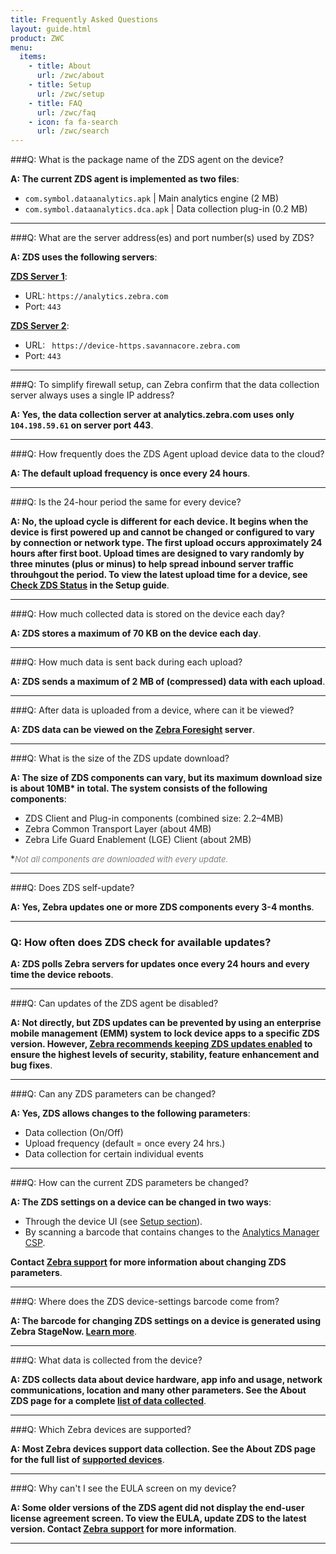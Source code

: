 ```yaml
---
title: Frequently Asked Questions
layout: guide.html
product: ZWC
menu:
  items:
    - title: About
      url: /zwc/about
    - title: Setup
      url: /zwc/setup
    - title: FAQ
      url: /zwc/faq
    - icon: fa fa-search
      url: /zwc/search
---
```


###Q: What is the package name of the ZDS agent on the device?

**A: The current ZDS agent is implemented as two files**:

* `com.symbol.dataanalytics.apk` | Main analytics engine (2 MB)
* `com.symbol.dataanalytics.dca.apk` | Data collection plug-in (0.2 MB)

-----

###Q: What are the server address(es) and port number(s) used by ZDS?

**A: ZDS uses the following servers**:

**<u>ZDS Server 1</u>**:
* URL: `https://analytics.zebra.com`
* Port: `443`

**<u>ZDS Server 2</u>**:
* URL: ` https://device-https.savannacore.zebra.com`
* Port: `443`

-----

###Q: To simplify firewall setup, can Zebra confirm that the data collection server always uses a single IP address?

**A: Yes, the data collection server at analytics.zebra.com uses only `104.198.59.61` on server port 443**.

-----

###Q: How frequently does the ZDS Agent upload device data to the cloud?

**A: The default upload frequency is once every 24 hours**.

-----

###Q: Is the 24-hour period the same for every device? 

**A: No, the upload cycle is different for each device. It begins when the device is first powered up and cannot be changed or configured to vary by connection or network type. The first upload occurs approximately 24 hours after first boot. Upload times are designed to vary randomly by three minutes (plus or minus) to help spread inbound server traffic throuhgout the period. To view the latest upload time for a device, see [Check ZDS Status](../setup/#checkzdsstatus) in the Setup guide**. 

-----

###Q: How much collected data is stored on the device each day?

**A: ZDS stores a maximum of 70 KB on the device each day**.

-----

###Q: How much data is sent back during each upload?

**A: ZDS sends a maximum of 2 MB of (compressed) data with each upload**.

-----

###Q: After data is uploaded from a device, where can it be viewed? 

**A: ZDS data can be viewed on the [Zebra Foresight](https://www.zebra.com/us/en/services/visibilityiq/foresight.html) server**.  

-----

###Q: What is the size of the ZDS update download?

**A: The size of ZDS components can vary, but its maximum download size is about 10MB&#42; in total. The system consists of the following components**: 

* ZDS Client and Plug-in components (combined size: 2.2&ndash;4MB)
* Zebra Common Transport Layer (about 4MB)
* Zebra Life Guard Enablement (LGE) Client (about 2MB)

&#42;<i><font size="2" color="grey">Not all components are downloaded with every update.</font></i>

-----

###Q: Does ZDS self-update?

**A: Yes, Zebra updates one or more ZDS components every 3-4 months**.

-----

### Q: How often does ZDS check for available updates?

**A: ZDS polls Zebra servers for updates once every 24 hours and every time the device reboots**.

-----

###Q: Can updates of the ZDS agent be disabled?

**A: Not directly, but ZDS updates can be prevented by using an enterprise mobile management (EMM) system to lock device apps to a specific ZDS version. However, <u>Zebra recommends keeping ZDS updates enabled</u> to ensure the highest levels of security, stability, feature enhancement and bug fixes**. 

-----

###Q: Can any ZDS parameters can be changed? 

**A: Yes, ZDS allows changes to the following parameters**: 

* Data collection (On/Off)
* Upload frequency (default = once every 24 hrs.)
* Data collection for certain individual events

-----

###Q: How can the current ZDS parameters be changed? 

**A: The ZDS settings on a device can be changed in two ways**: 
* Through the device UI (see [Setup section](../setup)). 
* By scanning a barcode that contains changes to the [Analytics Manager CSP](/mx/analyticsmgr). 

**Contact [Zebra support](https://www.zebra.com/us/en/about-zebra/contact-zebra/contact-tech-support.html) for more information about changing ZDS parameters**. 

-----

###Q: Where does the ZDS device-settings barcode come from? 

**A: The barcode for changing ZDS settings on a device is generated using Zebra StageNow. [Learn more](/stagenow)**. 

-----

###Q: What data is collected from the device? 

**A: ZDS collects data about device hardware, app info and usage, network communications, location and many other parameters. See the About ZDS page for a complete [list of data collected](../about/#datacollected)**. 

-----

###Q: Which Zebra devices are supported? 

**A: Most Zebra devices support data collection. See the About ZDS page for the full list of [supported devices](../about/#supporteddevices)**. 

-----

###Q: Why can't I see the EULA screen on my device? 

**A: Some older versions of the ZDS agent did not display the end-user license agreement screen. To view the EULA, update ZDS to the latest version. Contact [Zebra support](https://www.zebra.com/us/en/about-zebra/contact-zebra/contact-tech-support.html) for more information**. 

-----
